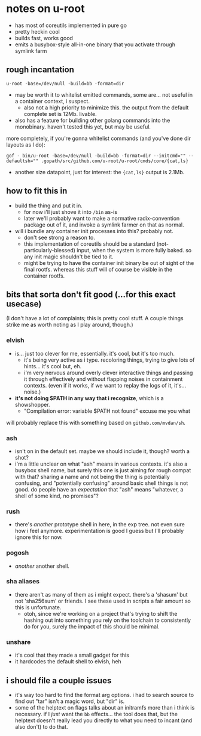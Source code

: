notes on u-root
===============

- has most of coreutils implemented in pure go
- pretty heckin cool
- builds fast, works good
- emits a busybox-style all-in-one binary that you activate through symlink farm


rough incantation
-----------------

`u-root -base=/dev/null -build=bb -format=dir`

- may be worth it to whitelist emitted commands, some are... not useful in a container context, i suspect.
	- also not a high priority to minimize this.  the output from the default complete set is 12Mb.  livable.
- also has a feature for building other golang commands into the monobinary.  haven't tested this yet, but may be useful.

more completely, if you're gonna whitelist commands (and you've done dir layouts as I do):

`gof - bin/u-root -base=/dev/null -build=bb -format=dir --initcmd="" --defaultsh="" .gopath/src/github.com/u-root/u-root/cmds/core/{cat,ls}`

- another size datapoint, just for interest: the `{cat,ls}` output is 2.1Mb.


how to fit this in
------------------

- build the thing and put it in.
	- for now i'll just shove it into `/bin` as-is
	- later we'll probably want to make a normative radix-convention package out of it, and invoke a symlink farmer on that as normal.
- will i bundle any container init processes into this?  probably not.
	- don't see strong a reason to.
	- this implementation of coreutils should be a standard (not-particularly-blessed) input, when the system is more fully baked.  so any init magic shouldn't be tied to it.
	- might be trying to have the container init binary be out of sight of the final rootfs.  whereas this stuff will of course be visible in the container rootfs.


bits that sorta don't fit good (...for this exact usecase)
----------------------------------------------------------

(I don't have a lot of complaints; this is pretty cool stuff.  A couple things strike me as worth noting as I play around, though.)

### elvish

- is... just too clever for me, essentially.  it's cool, but it's too much.
	- it's being very active as i type.  recoloring things, trying to give lots of hints... it's cool but, eh.
	- i'm very nervous around overly clever interactive things and passing it through effectively and without flapping noises in containment contexts.  (even if it works, if we want to replay the logs of it, it's... noise.)
- **it's not doing $PATH in any way that i recognize**, which is a showshopper.
	- "Compilation error: variable $PATH not found" excuse me you what

will probably replace this with something based on `github.com/mvdan/sh`.

### ash

- isn't on in the default set.  maybe we should include it, though?  worth a shot?
- i'm a little unclear on what "ash" means in various contexts.  it's also a busybox shell name, but surely this one is just aiming for rough compat with that?  sharing a name and not being the thing is potentially confusing, and "potentially confusing" around basic shell things is not good.  do people have an _expectation_ that "ash" means "whatever, a shell of some kind, no promises"?

### rush

- there's *another* prototype shell in here, in the exp tree.  not even sure how i feel anymore.  experimentation is good I guess but I'll probably ignore this for now.

### pogosh

- *another* another shell.

### sha aliases

- there aren't as many of them as i might expect.  there's a 'shasum' but not 'sha256sum' or friends.  I see these used in scripts a fair amount so this is unfortunate.
	- otoh, since we're working on a project that's trying to shift the hashing out into something you rely on the toolchain to consistently do for you, surely the impact of this should be minimal.

### unshare

- it's cool that they made a small gadget for this
- it hardcodes the default shell to elvish, heh




i should file a couple issues
-----------------------------

- it's way too hard to find the format arg options.  i had to search source to find out "tar" isn't a magic word, but "dir" is.
- some of the helptext on flags talks about an initramfs more than i think is necessary.  if I *just* want the `bb` effects... the tool does that, but the helptext doesn't really lead you directly to what you need to incant (and also don't) to do that.
